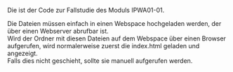 Die ist der Code zur Fallstudie des Moduls IPWA01-01.

Die Dateien müssen einfach in einen Webspace hochgeladen werden, der über einen Webserver abrufbar ist.  
Wird der Ordner mit diesen Dateien auf dem Webspace über einen Browser aufgerufen, wird normalerweise zuerst die index.html geladen und angezeigt.  
Falls dies nicht geschieht, sollte sie manuell aufgerufen werden.
